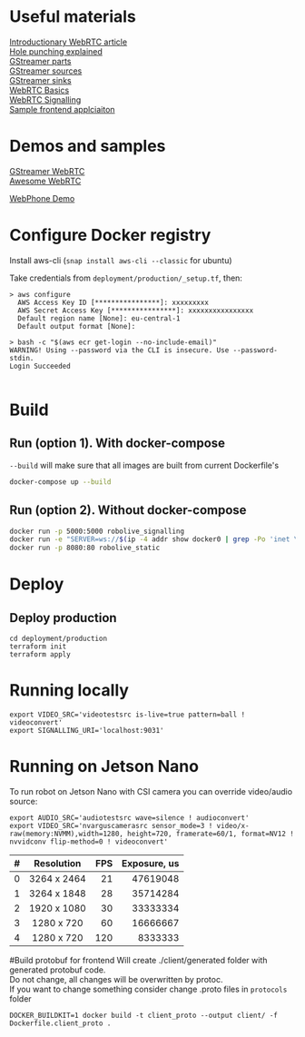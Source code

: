 # Useful materials

[Introductionary WebRTC article](https://habr.com/ru/company/yandex/blog/419951/)    
[Hole punching explained](https://bford.info/pub/net/p2pnat/)   
[GStreamer parts](https://habr.com/en/post/178813/)  
[GStreamer sources](https://habr.com/ru/post/179167/)  
[GStreamer sinks](https://habr.com/en/post/204014/)  
[WebRTC Basics](https://www.html5rocks.com/en/tutorials/webrtc/basics/)    
[WebRTC Signalling](https://www.html5rocks.com/en/tutorials/webrtc/infrastructure/)  
[Sample frontend applciaiton](https://developer.mozilla.org/en-US/docs/Web/API/WebRTC_API/Signaling_and_video_calling)  

# Demos and samples
[GStreamer WebRTC](https://github.com/centricular/gstwebrtc-demos)  
[Awesome WebRTC](https://github.com/openrtc-io/awesome-webrtc)

[WebPhone Demo](https://rl.arigativa.ru/webPhone/)

# Configure Docker registry

Install aws-cli (`snap install aws-cli --classic` for ubuntu)

Take credentials from `deployment/production/_setup.tf`, then:
```shell script
> aws configure
  AWS Access Key ID [****************]: xxxxxxxxx
  AWS Secret Access Key [****************]: xxxxxxxxxxxxxxxx
  Default region name [None]: eu-central-1
  Default output format [None]: 

> bash -c "$(aws ecr get-login --no-include-email)"
WARNING! Using --password via the CLI is insecure. Use --password-stdin.
Login Succeeded


```

# Build

## Run (option 1). With docker-compose
`--build` will make sure that all images are built from current Dockerfile's
```bash
docker-compose up --build
```

## Run (option 2). Without docker-compose
```bash
docker run -p 5000:5000 robolive_signalling
docker run -e "SERVER=ws://$(ip -4 addr show docker0 | grep -Po 'inet \K[\d.]+'):5000" robolive_robot
docker run -p 8080:80 robolive_static
```

# Deploy

## Deploy production
```
cd deployment/production
terraform init
terraform apply
```

# Running locally
```shell script
export VIDEO_SRC='videotestsrc is-live=true pattern=ball ! videoconvert'
export SIGNALLING_URI='localhost:9031'
``` 
# Running on Jetson Nano

To run robot on Jetson Nano with CSI camera you can override video/audio source:
```shell script
export AUDIO_SRC='audiotestsrc wave=silence ! audioconvert'
export VIDEO_SRC='nvarguscamerasrc sensor_mode=3 ! video/x-raw(memory:NVMM),width=1280, height=720, framerate=60/1, format=NV12 ! nvvidconv flip-method=0 ! videoconvert'
```

| # | Resolution  | FPS | Exposure, us |  
|---|:-----------:| ---:| ------------:|
| 0 | 3264 x 2464 |  21 |     47619048 |
| 1 | 3264 x 1848 |  28 |     35714284 |
| 2 | 1920 x 1080 |  30 |     33333334 |
| 3 | 1280 x 720  |  60 |     16666667 |
| 4 | 1280 x 720  | 120 |      8333333 |

#Build protobuf for frontend
Will create ./client/generated folder with generated protobuf code.  
Do not change, all changes will be overwritten by protoc.  
If you want to change something consider change .proto files in `protocols` folder  
```shell script
DOCKER_BUILDKIT=1 docker build -t client_proto --output client/ -f Dockerfile.client_proto .
```